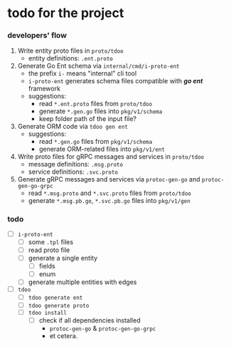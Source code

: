 # todo for the project

### developers' flow
1. Write entity proto files in `proto/tdoo`
   - entity definitions: `.ent.proto`
2. Generate Go Ent schema via `internal/cmd/i-proto-ent`
   - the prefix `i-` means "internal" cli tool
   - `i-proto-ent` generates schema files compatible with **_go ent_** framework
   - suggestions:
     - read `*.ent.proto` files from `proto/tdoo`
     - generate `*.gen.go` files into `pkg/v1/schema`
     - keep folder path of the input file?
3. Generate ORM code via `tdoo gen ent`
   - suggestions:
     - read `*.gen.go` files from `pkg/v1/schema`
     - generate ORM-related files into `pkg/v1/ent`
4. Write proto files for gRPC messages and services in `proto/tdoo`
   - message definitions: `.msg.proto`
   - service definitions: `.svc.proto`
5. Generate gRPC messages and services via `protoc-gen-go` and `protoc-gen-go-grpc`
   - read `*.msg.proto` and `*.svc.proto` files from `proto/tdoo`
   - generate `*.msg.pb.go`, `*.svc.pb.go` files into `pkg/v1/gen`

### todo
- [ ] `i-proto-ent`
  - [ ] some `.tpl` files
  - [ ] read proto file
  - [ ] generate a single entity
    - [ ] fields
    - [ ] enum
  - [ ] generate multiple entities with edges
- [ ] `tdoo`
  - [ ] `tdoo generate ent`
  - [ ] `tdoo generate proto`
  - [ ] `tdoo install`
    - [ ] check if all dependencies installed
      - `protoc-gen-go` & `protoc-gen-go-grpc`
      - et cetera.
